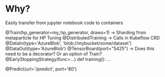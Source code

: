 # Why?

Easily transfer from jupyter notebook code to containers

@Train(hp_generator=my_hp_generator, draws=1)  -> Sharding from metaparticle for HP Tuning
@DistributedTraining -> Calls in Kubeflow CRD
@DataIn(type='AzureBlob', 'blob://mybucket/some/dataset')
@DataOut(type='AzureBlob')
@TensorBoard(port="5425") -> Does this need to be a decorator? Or an option of Train?
@EarlyStoppingStrategy(func=...)
def training():
...



@Predict(url='/predict', port='80')
